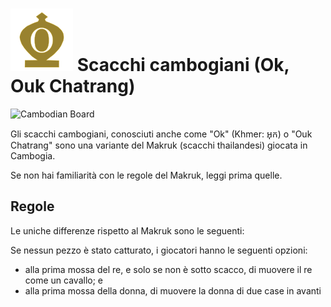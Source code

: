# ![Cambodian](https://github.com/gbtami/pychess-variants/blob/master/static/icons/cambodian.svg) Scacchi cambogiani (Ok, Ouk Chatrang)

![Cambodian Board](https://github.com/gbtami/pychess-variants/blob/master/static/images/MakrukGuide/Makruk.png?raw=true)

Gli scacchi cambogiani, conosciuti anche come "Ok" (Khmer: អុក) o "Ouk Chatrang" sono una variante del Makruk (scacchi thailandesi) giocata in Cambogia.

Se non hai familiarità con le regole del Makruk, leggi prima quelle.

## Regole

Le uniche differenze rispetto al Makruk sono le seguenti:

Se nessun pezzo è stato catturato, i giocatori hanno le seguenti opzioni:

* alla prima mossa del re, e solo se non è sotto scacco, di muovere il re come un cavallo; e
* alla prima mossa della donna, di muovere la donna di due case in avanti
